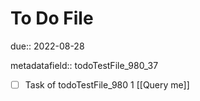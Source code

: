 # To Do File

due:: 2022-08-28

metadatafield:: todoTestFile_980_37

- [ ] Task of todoTestFile_980 1 [[Query me]]
